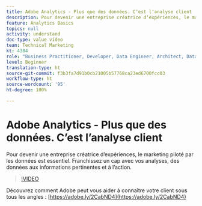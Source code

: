 ```yaml
---
title: Adobe Analytics - Plus que des données. Cʼest lʼanalyse client
description: Pour devenir une entreprise créatrice dʼexpériences, le marketing piloté par les données est essentiel. Franchissez un cap avec vos analyses, des données aux informations pertinentes et à lʼaction.
feature: Analytics Basics
topics: null
activity: understand
doc-type: value video
team: Technical Marketing
kt: 4384
role: "Business Practitioner, Developer, Data Engineer, Architect, Data Architect, Administrator, Leader"
level: Beginner
translation-type: ht
source-git-commit: f3b3fa7d91b0cb21005b57768ca23ed6700fcc03
workflow-type: ht
source-wordcount: '95'
ht-degree: 100%

---
```



# Adobe Analytics - Plus que des données. Cʼest lʼanalyse client

Pour devenir une entreprise créatrice dʼexpériences, le marketing piloté par les données est essentiel. Franchissez un cap avec vos analyses, des données aux informations pertinentes et à lʼaction.

>[!VIDEO](https://video.tv.adobe.com/v/31502/?quality=12)

Découvrez comment Adobe peut vous aider à connaître votre client sous tous les angles : [https://adobe.ly/2CabND4](https://adobe.ly/2CabND4)
